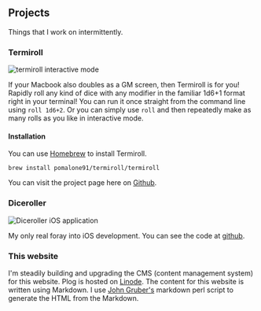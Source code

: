 ## Projects
Things that I work on intermittently. 

### Termiroll
![termiroll interactive mode](images/termiroll_interactive.png)

If your Macbook also doubles as a GM screen, then Termiroll is for you! Rapidly roll any kind of dice with any modifier in the familiar 1d6+1 format right in your terminal! You can run it once straight from the command line using `roll 1d6+2`. Or you can simply use `roll` and then repeatedly make as many rolls as you like in interactive mode.

#### Installation
You can use [Homebrew][hb] to install Termiroll.

`brew install pomalone91/termiroll/termiroll`

You can visit the project page here on [Github][gh].

### Diceroller
![Diceroller iOS application](images/diceroller.png)

My only real foray into iOS development. You can see the code at [github][ghd].

### This website
I'm steadily building and upgrading the CMS (content management system) for this website. Plog is hosted on [Linode][li]. The content for this website is written using Markdown. I use [John Gruber's][df] markdown perl script to generate the HTML from the Markdown.

[hb]: https://brew.sh
[gh]: https://github.com/pomalone91/termiroll
[li]: https://www.linode.com
[df]: https://daringfireball.net/projects/markdown/
[ghd]: https://github.com/pomalone91/DiceRoller
